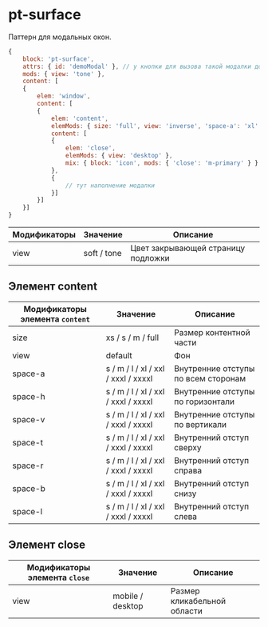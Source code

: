 # pt-surface

Паттерн для модальных окон.

```js
{
	block: 'pt-surface',
	attrs: { id: 'demoModal' }, // у кнопки для вызова такой модалки должен быть атрибут data-name: 'demoModal'
	mods: { view: 'tone' },
	content: [
	{
		elem: 'window',
		content: [
		{
			elem: 'content',
			elemMods: { size: 'full', view: 'inverse', 'space-a': 'xl' },
			content: [
			{
				elem: 'close',
				elemMods: { view: 'desktop' },
				mix: { block: 'icon', mods: { 'close': 'm-primary' } }
			},
			{
				// тут наполнение модалки
			}]
		}]
	}]
}
```

Модификаторы | Значение    | Описание
------------ | ----------- | ----------------------------------
view         | soft / tone | Цвет закрывающей страницу подложки

## Элемент content

Модификаторы элемента `content`    | Значение                            | Описание
---------------------------------- | ----------------------------------- | -----------------------------------
size                               | xs / s / m / full                   | Размер контентной части
view                               | default                             | Фон
space-a                            | s / m / l / xl / xxl / xxxl / xxxxl | Внутренние отступы по всем сторонам
space-h                            | s / m / l / xl / xxl / xxxl / xxxxl | Внутренние отступы по горизонтали
space-v                            | s / m / l / xl / xxl / xxxl / xxxxl | Внутренние отступы по вертикали
space-t                            | s / m / l / xl / xxl / xxxl / xxxxl | Внутренний отступ сверху
space-r                            | s / m / l / xl / xxl / xxxl / xxxxl | Внутренний отступ справа
space-b                            | s / m / l / xl / xxl / xxxl / xxxxl | Внутренний отступ снизу
space-l                            | s / m / l / xl / xxl / xxxl / xxxxl | Внутренний отступ слева

## Элемент close

Модификаторы элемента `close`    | Значение         | Описание
-------------------------------- | ---------------- | ---------------------------
view                             | mobile / desktop | Размер кликабельной области